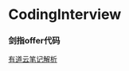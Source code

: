 # CodingInterview

### 剑指offer代码

[有道云笔记解析](https://note.youdao.com/web/#/file/WEBfa34400f8722c61c30136bf8a9e69376/markdown/WEB0b45c0c4c3ce11c78bf78b5840062b47/])
